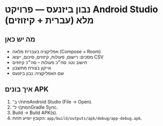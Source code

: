 # נבון ביזנעס — פרויקט Android Studio מלא (עברית + קיזוזים)

## מה יש כאן
- אפליקציה בעברית מלאה (Compose + Room)
- מסכים: רישום, פעולות, קיזוזים, סיכום, ייצוא CSV
- חישוב נטו: סה״כ פעולות – סה״כ קיזוזים
- אייקון בצורת מחשבון
- שם האפליקציה: נבון ביזנעס

## איך בונים APK
1. פתח/י ב־Android Studio (File → Open).
2. המתן/י ל־Gradle Sync.
3. Build → Build APK(s).
4. הקובץ יופיע תחת: `app/build/outputs/apk/debug/app-debug.apk`.
